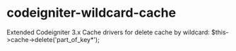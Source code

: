 # codeigniter-wildcard-cache
Extended Codeigniter 3.x Cache drivers for delete cache by wildcard: $this->cache->delete('part_of_key*');
